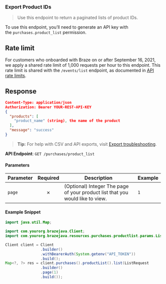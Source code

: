 
### Export Product IDs <a name="list"></a>

> Use this endpoint to return a paginated lists of product IDs. 
  

To use this endpoint, you’ll need to generate an API key with the `purchases.product_list` permission.

## Rate limit

For customers who onboarded with Braze on or after September 16, 2021, we apply a shared rate limit of 1,000 requests per hour to this endpoint. This rate limit is shared with the `/events/list` endpoint, as documented in [API rate limits](https://www.braze.com/docs/api/api_limits/).

## Response

``` json
Content-Type: application/json
Authorization: Bearer YOUR-REST-API-KEY
{
  "products": [
    "product_name" (string), the name of the product
  ],
  "message": "success"
}

```

> **Tip:** For help with CSV and API exports, visit [Export troubleshooting](https://www.braze.com/docs/user_guide/data_and_analytics/export_braze_data/export_troubleshooting/).

**API Endpoint**: `GET /purchases/product_list`

#### Parameters

| Parameter | Required | Description | Example |
|-----------|:--------:|-------------|--------|
| `page` | ✗ | (Optional) Integer  The page of your product list that you would like to view. | `1` |

#### Example Snippet

```java
import java.util.Map;

import com.yourorg.brazejava.Client;
import com.yourorg.brazejava.resources.purchases.productlist.params.ListRequest;

Client client = Client
                .builder()
                .withBearerAuth(System.getenv("API_TOKEN"))
                .build();
Map<?, ?> res = client.purchases().productList().list(ListRequest
                .builder()
                .page(1)
                .build());
```
